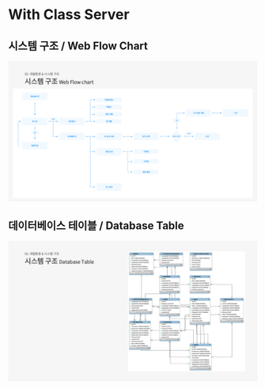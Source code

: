 # With Class Server

## 시스템 구조 / Web Flow Chart
![image](https://github.com/3MAC1LG/WC_server/blob/master/pic/%EB%8B%A4%EC%9A%B4%EB%A1%9C%EB%93%9C%20(7).png)

## 데이터베이스 테이블 / Database Table
![image](https://github.com/3MAC1LG/WC_server/blob/master/pic/%EB%8B%A4%EC%9A%B4%EB%A1%9C%EB%93%9C%20(8).png)
